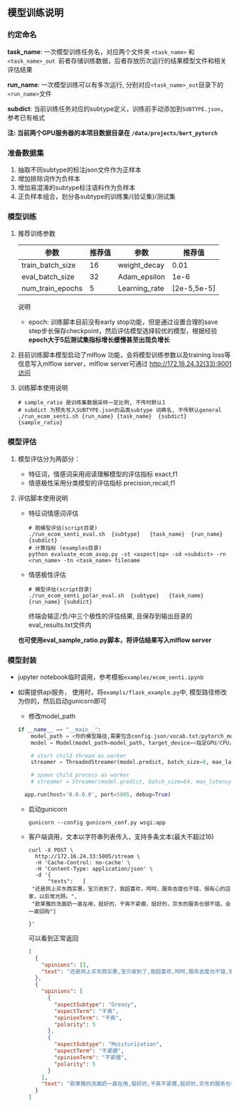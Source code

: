## 模型训练说明

### 约定命名

**task_name**: 一次模型训练任务名，对应两个文件夹 `<task_name>` 和 `<task_name>_out `前者存储训练数据，后者存放历次运行的结果模型文件和相关评估结果

**run_name**: 一次模型训练可以有多次运行, 分别对应`<task_name>_out`目录下的`<run_name>`文件

**subdict**: 当前训练任务对应的subtype定义，训练前手动添加到`SUBTYPE.json`，参考已有格式

**注: 当前两个GPU服务器的本项目数据目录在 `/data/projects/bert_pytorch`**

### 准备数据集

1. 抽取不同subtype的标注json文件作为正样本
2. 增加排除词作为负样本
3. 增加易混淆的subtype标注语料作为负样本
4. 正负样本组合，划分各subtype的训练集/(验证集)/测试集

### 模型训练

1. 推荐训练参数

   | 参数             | 推荐值 | 参数          | 推荐值      |
   | ---------------- | ------ | ------------- | ----------- |
   | train_batch_size | 16     | weight_decay  | 0.01        |
   | eval_batch_size  | 32     | Adam_epsilon  | 1e-6        |
   | num_train_epochs | 5      | Learning_rate | [2e-5,5e-5] |

   说明

   - epoch:  训练脚本目前没有early stop功能，但是通过设置合理的save step步长保存checkpoint，然后评估模型选择较优的模型，根据经验**epoch大于5后测试集指标增长缓慢甚至出现负增长**

2. 目前训练脚本模型启动了mlflow 功能，会将模型训练参数以及training loss等信息写入mlflow server，mlflow server可通过 http://172.16.24.32(33):9001访问

3. 训练脚本使用说明

   ```shell
   # sample_ratio 是训练集数据采样一定比例, 不传时默认1
   # subdict 为预先写入SUBTYPE.json的品类subtype 词典名, 不传默认general
   ./run_ecom_senti.sh {run_name} {task_name}  {subdict}  {sample_ratio}
   ```

### 模型评估

1. 模型评估分为两部分：
   - 特征词，情感词采用阅读理解模型的评估指标 exact,f1
   - 情感极性采用分类模型的评估指标 precision,recall,f1
   
2. 评估脚本使用说明
   - 特征词情感词评估
     
     ```shell
     # 跑模型评估(script目录)
     ./run_ecom_senti_eval.sh  {subtype}   {task_name}  {run_name} {subdict}
     # 计算指标 (examples目录)
     python evaluate_ecom_asop.py -st <aspect|op> -sd <subdict> -rn <run_name> -tn <task_name> filename
     ```
     
   - 情感极性评估
     ```shell
     # 模型评估(script目录)
     ./run_ecom_senti_polar_eval.sh  {subtype}   {task_name}  {run_name} {subdict}
     ```
     
     终端会输正/负/中三个极性的评估结果, 且保存到输出目录的eval_results.txt文件内
   
   **也可使用eval_sample_ratio.py脚本，将评估结果写入mlflow server**

### 模型封装

- jupyter notebook临时调用，参考模板`examples/ecom_senti.ipynb`

- 如需提供api服务， 使用时，将`exampls/flask_example.py`中, 模型路径修改为你的，然后启动gunicorn即可

  - 修改model_path
  
  ```python
  if __name__ == "__main__":
      model_path = <你的模型路径,需要包含config.json/vocab.txt/pytorch_model.bin三个文件>
      model = Model(model_path=model_path, target_device=<指定GPU/CPU，例如'cuda:0'>)
  
      # start child thread as worker
      streamer = ThreadedStreamer(model.predict, batch_size=8, max_latency=0.1)
  
      # spawn child process as worker
      # streamer = Streamer(model.predict, batch_size=64, max_latency=0.1)
  
    app.run(host='0.0.0.0', port=5005, debug=True)
  ```
  
  - 启动gunicorn
  
    ```shell
    gunicorn --config gunicorn_conf.py wsgi:app
    ```
  
  - 客户端调用，文本以字符串列表传入，支持多条文本(最大不超过16)
  
    ```shell
    curl -X POST \
      http://172.16.24.33:5005/stream \
      -H 'Cache-Control: no-cache' \
      -H 'Content-Type: application/json' \
      -d '{
          "texts":   [
     "还是网上买东西实惠，宝贝收到了，我超喜欢，呵呵，服务态度也不错，很有心的店家，以后常光顾。",
     "欧莱雅的洗面奶一直在用，挺好的，干爽不紧绷，挺好的，京东的服务也很不错，会一直回购"]
    
    }'
    ```
  
    可以看到正常返回
  
    ```json
    [
      {
        "opinions": [],
        "text": "还是网上买东西实惠,宝贝收到了,我超喜欢,呵呵,服务态度也不错,很有心的店家,以后常光顾,"
      },
      {
        "opinions": [
          {
            "aspectSubtype": "Greasy",
            "aspectTerm": "干爽",
            "opinionTerm": "干爽",
            "polarity": 5
          },
          {
            "aspectSubtype": "Moisturization",
            "aspectTerm": "不紧绷",
            "opinionTerm": "不紧绷",
            "polarity": 5
          }
        ],
        "text": "欧莱雅的洗面奶一直在用,挺好的,干爽不紧绷,挺好的,京东的服务也很不错,会一直回购"
      }
    ]
    ```